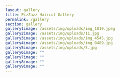 ```yaml
---
layout: gallery
title: PizZazz Haircut Gallery
permalink: /gallery
section: gallery
gallery1image: /assets/img/uploads/img_1819.jpeg
gallery2image: /assets/img/uploads/11.jpg
gallery3image: /assets/img/uploads/img_4545.jpg
gallery4image: /assets/img/uploads/img_0489.jpg
gallery5image: /assets/img/uploads/5.jpg
gallery6image: ""
gallery7image: ""
gallery8image: ""
gallery9image: ""
---
```

